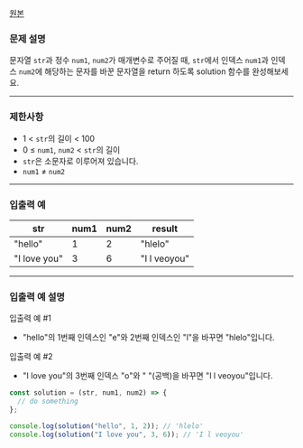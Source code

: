 [원본](https://school.programmers.co.kr/learn/courses/30/lessons/120895)

### **문제 설명**

문자열 `str`과 정수 `num1`, `num2`가 매개변수로 주어질 때, `str`에서 인덱스 `num1`과 인덱스 `num2`에 해당하는 문자를 바꾼 문자열을 return 하도록 solution 함수를 완성해보세요.

---

### 제한사항

- 1 < `str`의 길이 < 100
- 0 ≤ `num1`, `num2` < `str`의 길이
- `str`은 소문자로 이루어져 있습니다.
- `num1` ≠ `num2`

---

### 입출력 예

| str          | num1 | num2 | result       |
| ------------ | ---- | ---- | ------------ |
| "hello"      | 1    | 2    | "hlelo"      |
| "I love you" | 3    | 6    | "I l veoyou" |

---

### 입출력 예 설명

입출력 예 #1

- "hello"의 1번째 인덱스인 "e"와 2번째 인덱스인 "l"을 바꾸면 "hlelo"입니다.

입출력 예 #2

- "I love you"의 3번째 인덱스 "o"와 " "(공백)을 바꾸면 "I l veoyou"입니다.

```jsx
const solution = (str, num1, num2) => {
  // do something
};

console.log(solution("hello", 1, 2)); // 'hlelo'
console.log(solution("I love you", 3, 6)); // 'I l veoyou'
```
